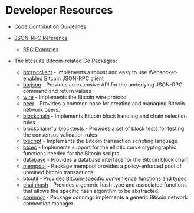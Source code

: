 # Developer Resources

- [Code Contribution Guidelines](https://github.com/filechain/filechain/tree/master/docs/code_contribution_guidelines.md)

- [JSON-RPC Reference](https://github.com/filechain/filechain/tree/master/docs/json_rpc_api.md)

  - [RPC Examples](https://github.com/filechain/filechain/tree/master/docs/json_rpc_api.md#ExampleCode)

- The btcsuite Bitcoin-related Go Packages:
  - [btcrpcclient](https://github.com/filechain/filechain/tree/master/rpcclient) - Implements a
    robust and easy to use Websocket-enabled Bitcoin JSON-RPC client
  - [btcjson](https://github.com/filechain/filechain/tree/master/btcjson) - Provides an extensive API
    for the underlying JSON-RPC command and return values
  - [wire](https://github.com/filechain/filechain/tree/master/wire) - Implements the
    Bitcoin wire protocol
  - [peer](https://github.com/filechain/filechain/tree/master/peer) -
    Provides a common base for creating and managing Bitcoin network peers.
  - [blockchain](https://github.com/filechain/filechain/tree/master/blockchain) -
    Implements Bitcoin block handling and chain selection rules
  - [blockchain/fullblocktests](https://github.com/filechain/filechain/tree/master/blockchain/fullblocktests) -
    Provides a set of block tests for testing the consensus validation rules
  - [txscript](https://github.com/filechain/filechain/tree/master/txscript) -
    Implements the Bitcoin transaction scripting language
  - [btcec](https://github.com/filechain/filechain/tree/master/btcec) - Implements
    support for the elliptic curve cryptographic functions needed for the
    Bitcoin scripts
  - [database](https://github.com/filechain/filechain/tree/master/database) -
    Provides a database interface for the Bitcoin block chain
  - [mempool](https://github.com/filechain/filechain/tree/master/mempool) -
    Package mempool provides a policy-enforced pool of unmined bitcoin
    transactions.
  - [btcutil](https://github.com/filechain/filechain/btcutil) - Provides Bitcoin-specific
    convenience functions and types
  - [chainhash](https://github.com/filechain/filechain/tree/master/chaincfg/chainhash) -
    Provides a generic hash type and associated functions that allows the
    specific hash algorithm to be abstracted.
  - [connmgr](https://github.com/filechain/filechain/tree/master/connmgr) -
    Package connmgr implements a generic Bitcoin network connection manager.
